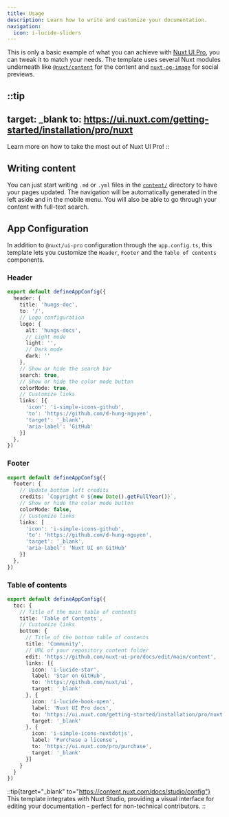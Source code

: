 ```yaml
---
title: Usage
description: Learn how to write and customize your documentation.
navigation:
  icon: i-lucide-sliders
---
```


This is only a basic example of what you can achieve with [Nuxt UI Pro](https://ui.nuxt.com/pro/guide), you can tweak it to match your needs. The template uses several Nuxt modules underneath like [`@nuxt/content`](https://content.nuxt.com) for the content and [`nuxt-og-image`](https://nuxtseo.com/og-image/getting-started/installation) for social previews.

::tip
---
target: _blank
to: https://ui.nuxt.com/getting-started/installation/pro/nuxt
---
Learn more on how to take the most out of Nuxt UI Pro!
::

## Writing content

You can just start writing `.md` or `.yml` files in the [`content/`](https://content.nuxt.com/usage/content-directory) directory to have your pages updated. The navigation will be automatically generated in the left aside and in the mobile menu. You will also be able to go through your content with full-text search.

## App Configuration

In addition to `@nuxt/ui-pro` configuration through the `app.config.ts`, this template lets you customize the `Header`, `Footer` and the `Table of contents` components.

### Header

```ts [app.config.ts]
export default defineAppConfig({
  header: {
    title: 'hungs-doc',
    to: '/',
    // Logo configuration
    logo: {
      alt: 'hungs-docs',
      // Light mode
      light: '',
      // Dark mode
      dark: ''
    },
    // Show or hide the search bar
    search: true,
    // Show or hide the color mode button
    colorMode: true,
    // Customize links
    links: [{
      'icon': 'i-simple-icons-github',
      'to': 'https://github.com/d-hung-nguyen',
      'target': '_blank',
      'aria-label': 'GitHub'
    }]
  },
})
```

### Footer

```ts [app.config.ts]
export default defineAppConfig({
  footer: {
    // Update bottom left credits
    credits: `Copyright © ${new Date().getFullYear()}`,
    // Show or hide the color mode button
    colorMode: false,
    // Customize links
    links: [
      'icon': 'i-simple-icons-github',
      'to': 'https://github.com/d-hung-nguyen',
      'target': '_blank',
      'aria-label': 'Nuxt UI on GitHub'
    }]
  },
})
```

### Table of contents

```ts [app.config.ts]
export default defineAppConfig({
  toc: {
    // Title of the main table of contents
    title: 'Table of Contents',
    // Customize links
    bottom: {
      // Title of the bottom table of contents
      title: 'Community',
      // URL of your repository content folder
      edit: 'https://github.com/nuxt-ui-pro/docs/edit/main/content',
      links: [{
        icon: 'i-lucide-star',
        label: 'Star on GitHub',
        to: 'https://github.com/nuxt/ui',
        target: '_blank'
      }, {
        icon: 'i-lucide-book-open',
        label: 'Nuxt UI Pro docs',
        to: 'https://ui.nuxt.com/getting-started/installation/pro/nuxt',
        target: '_blank'
      }, {
        icon: 'i-simple-icons-nuxtdotjs',
        label: 'Purchase a license',
        to: 'https://ui.nuxt.com/pro/purchase',
        target: '_blank'
      }]
    }
  }
})
```

::tip{target="_blank" to="https://content.nuxt.com/docs/studio/config"}
This template integrates with Nuxt Studio, providing a visual interface for editing your documentation - perfect for non-technical contributors.
::
